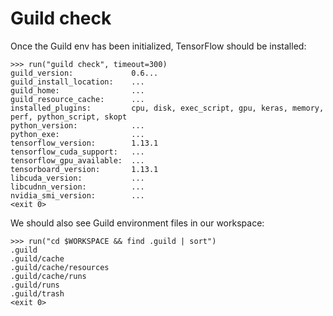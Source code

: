 # Guild check

Once the Guild env has been initialized, TensorFlow should be installed:

    >>> run("guild check", timeout=300)
    guild_version:             0.6...
    guild_install_location:    ...
    guild_home:                ...
    guild_resource_cache:      ...
    installed_plugins:         cpu, disk, exec_script, gpu, keras, memory, perf, python_script, skopt
    python_version:            ...
    python_exe:                ...
    tensorflow_version:        1.13.1
    tensorflow_cuda_support:   ...
    tensorflow_gpu_available:  ...
    tensorboard_version:       1.13.1
    libcuda_version:           ...
    libcudnn_version:          ...
    nvidia_smi_version:        ...
    <exit 0>

We should also see Guild environment files in our workspace:

    >>> run("cd $WORKSPACE && find .guild | sort")
    .guild
    .guild/cache
    .guild/cache/resources
    .guild/cache/runs
    .guild/runs
    .guild/trash
    <exit 0>
